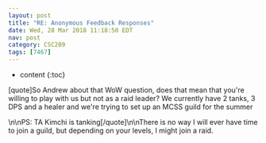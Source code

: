 ```yaml
---
layout: post
title: "RE: Anonymous Feedback Responses"
date: Wed, 28 Mar 2018 11:18:50 EDT
nav: post
category: CSC209
tags: [7467]
---
```


* content
{:toc}

[quote]So Andrew about that WoW question, does that mean that you're willing to play with us but not as a raid leader? We currently have 2 tanks, 3 DPS and a healer and we're trying to set up an MCSS guild for the summer 
<!-- more -->
<p>\n\nPS: TA Kimchi is tanking[/quote]\n\nThere is no way I will ever have time to join a guild, but depending on your levels, I might join a raid.</p>
